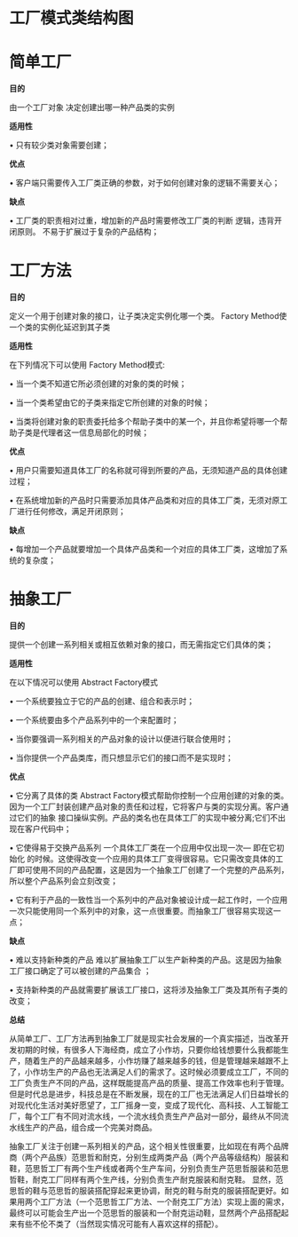 
# 工厂模式类结构图

# 简单工厂

 **目的**
 
  由一个工厂对象 决定创建出哪一种产品类的实例
 
 **适用性**
 
  • 只有较少类对象需要创建；

**优点**
 
  • 客户端只需要传入工厂类正确的参数，对于如何创建对象的逻辑不需要关心；

**缺点**
  
  • 工厂类的职责相对过重，增加新的产品时需要修改工厂类的判断 逻辑，违背开闭原则。 不易于扩展过于复杂的产品结构；
  

# 工厂方法

 **目的**
 
  定义一个用于创建对象的接口，让子类决定实例化哪一个类。 Factory Method使一个类的实例化延迟到其子类
 
 **适用性**
 
 在下列情况下可以使用 Factory Method模式:
 
  • 当一个类不知道它所必须创建的对象的类的时候；
  
  • 当一个类希望由它的子类来指定它所创建的对象的时候；
  
  • 当类将创建对象的职责委托给多个帮助子类中的某一个，并且你希望将哪一个帮助子类是代理者这一信息局部化的时候；

**优点**
 
  • 用户只需要知道具体工厂的名称就可得到所要的产品，无须知道产品的具体创建过程；
  
  • 在系统增加新的产品时只需要添加具体产品类和对应的具体工厂类，无须对原工厂进行任何修改，满足开闭原则；

**缺点**
  
  • 每增加一个产品就要增加一个具体产品类和一个对应的具体工厂类，这增加了系统的复杂度；

# 抽象工厂

 **目的**
 
  提供一个创建一系列相关或相互依赖对象的接口，而无需指定它们具体的类；
  
 **适用性**
 
  在以下情况可以使用 Abstract Factory模式
  
  • 一个系统要独立于它的产品的创建、组合和表示时；
  
  • 一个系统要由多个产品系列中的一个来配置时；
  
  • 当你要强调一系列相关的产品对象的设计以便进行联合使用时；
  
  • 当你提供一个产品类库，而只想显示它们的接口而不是实现时；
  
**优点**

  • 它分离了具体的类 Abstract Factory模式帮助你控制一个应用创建的对象的类。因为一个工厂封装创建产品对象的责任和过程，它将客户与类的实现分离。客户通过它们的抽象 接口操纵实例。产品的类名也在具体工厂的实现中被分离;它们不出现在客户代码中；
  
  • 它使得易于交换产品系列 一个具体工厂类在一个应用中仅出现一次— 即在它初始化 的时候。这使得改变一个应用的具体工厂变得很容易。它只需改变具体的工厂即可使用不同的产品配置，这是因为一个抽象工厂创建了一个完整的产品系列，所以整个产品系列会立刻改变；
  
  • 它有利于产品的一致性当一个系列中的产品对象被设计成一起工作时，一个应用一次只能使用同一个系列中的对象，这一点很重要。而抽象工厂很容易实现这一点；

**缺点**

  • 难以支持新种类的产品 难以扩展抽象工厂以生产新种类的产品。这是因为抽象工厂接口确定了可以被创建的产品集合 ；
  
  • 支持新种类的产品就需要扩展该工厂接口，这将涉及抽象工厂类及其所有子类的改变；
  
  **总结**
  
   从简单工厂、工厂方法再到抽象工厂就是现实社会发展的一个真实描述，当改革开发初期的时候，有很多人下海经商，成立了小作坊，只要你给钱想要什么我都能生产，随着生产的产品越来越多，小作坊赚了越来越多的钱，但是管理越来越跟不上了，小作坊生产的产品也无法满足人们的需求了。这时候必须要成立工厂，不同的工厂负责生产不同的产品，这样既能提高产品的质量、提高工作效率也利于管理。但是时代总是进步，科技总是在不断发展，现在的工厂也无法满足人们日益增长的对现代化生活对美好愿望了，工厂摇身一变，变成了现代化、高科技、人工智能工厂，每个工厂有不同对流水线，一个流水线负责生产产品对一部分，最终从不同流水线生产的产品，组合成一个完美对商品。
   
   抽象工厂关注于创建一系列相关的产品，这个相关性很重要，比如现在有两个品牌商（两个产品族）范思哲和耐克，分别生成两类产品（两个产品等级结构）服装和鞋，范思哲工厂有两个生产线或者两个生产车间，分别负责生产范思哲服装和范思哲鞋，耐克工厂同样有两个生产线，分别负责生产耐克服装和耐克鞋。
    显然，范思哲的鞋与范思哲的服装搭配穿起来更协调，耐克的鞋与耐克的服装搭配更好。如果用两个工厂方法（一个范思哲工厂方法、一个耐克工厂方法）实现上面的需求，最终可以可能会生产出一个范思哲的服装和一个耐克运动鞋，显然两个产品搭配起来有些不伦不类了（当然现实情况可能有人喜欢这样的搭配）。
    
    

